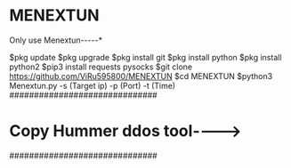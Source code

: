 # MENEXTUN
Only use Menextun-----*

$pkg update
$pkg upgrade
$pkg install git
$pkg install python
$pkg install python2
$pip3 install requests pysocks
$git clone https://github.com/ViRu595800/MENEXTUN
$cd MENEXTUN
$python3 Menextun.py -s (Target ip) -p (Port) -t (Time)
 ##############################
 # Copy Hummer ddos tool----> # 
 ##############################
